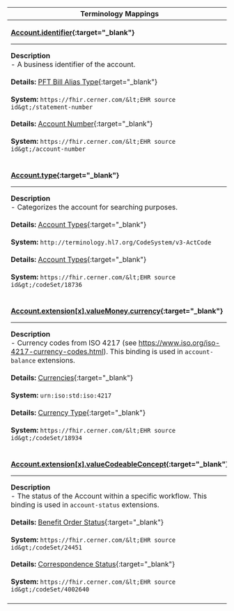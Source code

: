 |Terminology Mappings|
|---|
|<p>**[Account.identifier](https://hl7.org/fhir/R4/account-definitions.html#Account.identifier){:target="_blank"}**<hr>**Description**<br>- A business identifier of the account.<br><br>**Details:** [PFT Bill Alias Type](https://fhir.cerner.com/millennium/r4/proprietary-codes-and-systems/#code-set-28200-pft-bill-alias-type){:target="_blank"}<br><br>**System:** `https://fhir.cerner.com/&lt;EHR source id&gt;/statement-number`<br><br>**Details:** [Account Number](https://fhir.cerner.com/millennium/r4/proprietary-codes-and-systems/#account-number){:target="_blank"}<br><br>**System:** `https://fhir.cerner.com/&lt;EHR source id&gt;/account-number`<br><br>|
|<p>**[Account.type](https://hl7.org/fhir/R4/account-definitions.html#Account.type){:target="_blank"}**<hr>**Description**<br>- Categorizes the account for searching purposes.<br><br>**Details:** [Account Types](https://hl7.org/fhir/R4/valueset-account-type.html){:target="_blank"}<br><br>**System:** `http://terminology.hl7.org/CodeSystem/v3-ActCode`<br><br>**Details:** [Account Types](https://fhir.cerner.com/millennium/r4/proprietary-codes-and-systems/#code-set-18736-account-types){:target="_blank"}<br><br>**System:** `https://fhir.cerner.com/&lt;EHR source id&gt;/codeSet/18736`<br><br>|
|<p>**[Account.extension[x].valueMoney.currency](https://fhir.cerner.com/millennium/r4/financial/account/#extensions){:target="_blank"}**<hr>**Description**<br>- Currency codes from ISO 4217 (see https://www.iso.org/iso-4217-currency-codes.html). This binding is used in <code>account-balance</code> extensions.<br><br>**Details:** [Currencies](http://hl7.org/fhir/r4/valueset-currencies.html){:target="_blank"}<br><br>**System:** `urn:iso:std:iso:4217`<br><br>**Details:** [Currency Type](https://fhir.cerner.com/millennium/r4/proprietary-codes-and-systems/#code-set-18934-currency-type){:target="_blank"}<br><br>**System:** `https://fhir.cerner.com/&lt;EHR source id&gt;/codeSet/18934`<br><br>|
|<p>**[Account.extension[x].valueCodeableConcept](https://fhir.cerner.com/millennium/r4/financial/account/#extensions){:target="_blank"}**<hr>**Description**<br>- The status of the Account within a specific workflow. This binding is used in <code>account-status</code> extensions.<br><br>**Details:** [Benefit Order Status](https://fhir.cerner.com/millennium/r4/proprietary-codes-and-systems/#code-set-24451-benefit-order-status){:target="_blank"}<br><br>**System:** `https://fhir.cerner.com/&lt;EHR source id&gt;/codeSet/24451`<br><br>**Details:** [Correspondence Status](https://fhir.cerner.com/millennium/r4/proprietary-codes-and-systems/#code-set-4002640-correspondence-status){:target="_blank"}<br><br>**System:** `https://fhir.cerner.com/&lt;EHR source id&gt;/codeSet/4002640`<br><br>|